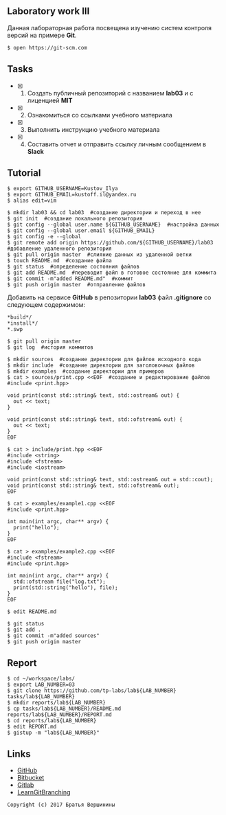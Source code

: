## Laboratory work III

Данная лабораторная работа посвещена изучению систем контроля версий на примере **Git**.

```bash
$ open https://git-scm.com
```

## Tasks

- [X] 1. Создать публичный репозиторий с названием **lab03** и с лиценцией **MIT**
- [X] 2. Ознакомиться со ссылками учебного материала
- [X] 3. Выполнить инструкцию учебного материала
- [X] 4. Составить отчет и отправить ссылку личным сообщением в **Slack**

## Tutorial

```ShellSession
$ export GITHUB_USERNAME=Kustov_Ilya
$ export GITHUB_EMAIL=kustoff.il@yandex.ru
$ alias edit=vim
```

```ShellSession
$ mkdir lab03 && cd lab03  #создание директории и переход в нее
$ git init  #создание локального репозитория
$ git config --global user.name ${GITHUB_USERNAME}  #настройка данных
$ git config --global user.email ${GITHUB_EMAIL}
$ git config -e --global
$ git remote add origin https://github.com/${GITHUB_USERNAME}/lab03  #добавление удаленного репозитория
$ git pull origin master  #слияние данных из удаленной ветки
$ touch README.md  #создание файла
$ git status  #определение состояния файлов
$ git add README.md  #переводит файл в готовое состояние для коммита
$ git commit -m"added README.md"  #коммит
$ git push origin master  #отправление файлов
```

Добавить на сервисе **GitHub** в репозитории **lab03** файл **.gitignore**
со следующем содержимом:

```ShellSession
*build*/
*install*/
*.swp
```

```ShellSession
$ git pull origin master
$ git log  #история коммитов
```

```ShellSession
$ mkdir sources  #создание директории для файлов исходного кода
$ mkdir include  #создание директории для заголовочных файлов
$ mkdir examples  #создание директории для примеров
$ cat > sources/print.cpp <<EOF  #создание и редактирование файлов
#include <print.hpp>

void print(const std::string& text, std::ostream& out) {
  out << text;
}

void print(const std::string& text, std::ofstream& out) {
  out << text;
}
EOF
```

```ShellSession
$ cat > include/print.hpp <<EOF
#include <string>
#include <fstream>
#include <iostream>

void print(const std::string& text, std::ostream& out = std::cout);
void print(const std::string& text, std::ofstream& out);
EOF
```

```ShellSession
$ cat > examples/example1.cpp <<EOF
#include <print.hpp>

int main(int argc, char** argv) {
  print("hello");
}
EOF
```

```ShellSession
$ cat > examples/example2.cpp <<EOF
#include <fstream>
#include <print.hpp>

int main(int argc, char** argv) {
  std::ofstream file("log.txt");
  print(std::string("hello"), file);
}
EOF
```

```ShellSession
$ edit README.md
```

```ShellSession
$ git status
$ git add .
$ git commit -m"added sources"
$ git push origin master
```

## Report

```ShellSession
$ cd ~/workspace/labs/
$ export LAB_NUMBER=03
$ git clone https://github.com/tp-labs/lab${LAB_NUMBER} tasks/lab${LAB_NUMBER}
$ mkdir reports/lab${LAB_NUMBER}
$ cp tasks/lab${LAB_NUMBER}/README.md reports/lab${LAB_NUMBER}/REPORT.md
$ cd reports/lab${LAB_NUMBER}
$ edit REPORT.md
$ gistup -m "lab${LAB_NUMBER}"
```

## Links

- [GitHub](https://github.com)
- [Bitbucket](https://bitbucket.org)
- [Gitlab](https://about.gitlab.com)
- [LearnGitBranching](http://learngitbranching.js.org/)

```
Copyright (c) 2017 Братья Вершинины
```
